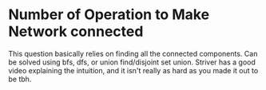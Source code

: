 # Number of Operation to Make Network connected

This question basically relies on finding all the connected components. Can be solved using bfs, dfs, or union find/disjoint set union. Striver has a good video explaining the intuition, and it isn't really as hard as you made it out to be tbh.
